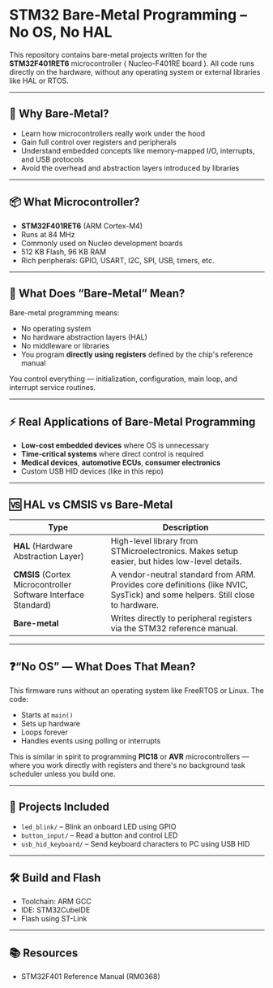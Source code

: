# STM32 Bare-Metal Programming – No OS, No HAL

This repository contains bare-metal projects written for the **STM32F401RET6** microcontroller ( Nucleo-F401RE board ). All code runs directly on the hardware, without any operating system or external libraries like HAL or RTOS.

---

## 🧠 Why Bare-Metal?

- Learn how microcontrollers really work under the hood
- Gain full control over registers and peripherals
- Understand embedded concepts like memory-mapped I/O, interrupts, and USB protocols
- Avoid the overhead and abstraction layers introduced by libraries

---

## 📦 What Microcontroller?

- **STM32F401RET6** (ARM Cortex-M4)
- Runs at 84 MHz
- Commonly used on Nucleo development boards
- 512 KB Flash, 96 KB RAM
- Rich peripherals: GPIO, USART, I2C, SPI, USB, timers, etc.

---

## 🚀 What Does “Bare-Metal” Mean?

Bare-metal programming means:
- No operating system
- No hardware abstraction layers (HAL)
- No middleware or libraries
- You program **directly using registers** defined by the chip's reference manual

You control everything — initialization, configuration, main loop, and interrupt service routines.

---

## ⚡ Real Applications of Bare-Metal Programming

- **Low-cost embedded devices** where OS is unnecessary
- **Time-critical systems** where direct control is required
- **Medical devices**, **automotive ECUs**, **consumer electronics**
- Custom USB HID devices (like in this repo)

---

## 🆚 HAL vs CMSIS vs Bare-Metal

| Type    | Description |
|---------|-------------|
| **HAL** (Hardware Abstraction Layer) | High-level library from STMicroelectronics. Makes setup easier, but hides low-level details. |
| **CMSIS** (Cortex Microcontroller Software Interface Standard) | A vendor-neutral standard from ARM. Provides core definitions (like NVIC, SysTick) and some helpers. Still close to hardware. |
| **Bare-metal** | Writes directly to peripheral registers via the STM32 reference manual. |


---

## ❓“No OS” — What Does That Mean?

This firmware runs without an operating system like FreeRTOS or Linux. The code:
- Starts at `main()`
- Sets up hardware
- Loops forever
- Handles events using polling or interrupts

This is similar in spirit to programming **PIC18** or **AVR** microcontrollers — where you work directly with registers and there's no background task scheduler unless you build one.

---

## 📁 Projects Included

- `led_blink/` – Blink an onboard LED using GPIO
- `button_input/` – Read a button and control LED
- `usb_hid_keyboard/` – Send keyboard characters to PC using USB HID

---

## 🛠️ Build and Flash

- Toolchain: ARM GCC
- IDE: STM32CubeIDE
- Flash using ST-Link 

---

## 📚 Resources

- STM32F401 Reference Manual (RM0368)
